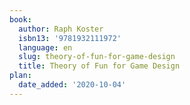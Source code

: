 ```yaml
---
book:
  author: Raph Koster
  isbn13: '9781932111972'
  language: en
  slug: theory-of-fun-for-game-design
  title: Theory of Fun for Game Design
plan:
  date_added: '2020-10-04'
---
```

